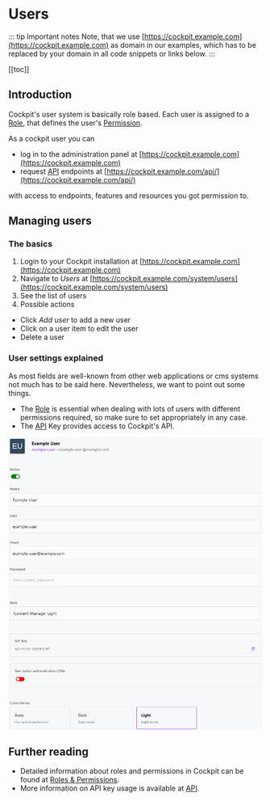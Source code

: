 # Users

::: tip Important notes
Note, that we use [https://cockpit.example.com](https://cockpit.example.com) as domain in our examples, which has to be replaced by your domain in all code snippets or links below.
:::

[[toc]]

## Introduction

Cockpit's user system is basically role based. Each user is assigned to a [Role](/settings-administration/roles-permissions/), that defines the user's [Permission](/settings-administration/roles-permissions/).

As a cockpit user you can

* log in to the administration panel at [https://cockpit.example.com](https://cockpit.example.com)
* request [API](/api/endpoints/) endpoints at [https://cockpit.example.com/api/](https://cockpit.example.com/api/)

with access to endpoints, features and resources you got permission to. 

## Managing users

### The basics

1. Login to your Cockpit installation at [https://cockpit.example.com](https://cockpit.example.com)
2. Navigate to *Users* at [https://cockpit.example.com/system/users](https://cockpit.example.com/system/users)
3. See the list of users
4. Possible actions
* Click *Add user* to add a new user
* Click on a user item to edit the user
* Delete a user

### User settings explained

As most fields are well-known from other web applications or cms systems not much has to be said here. Nevertheless, we want to point out some things.

* The [Role](/settings-administration/roles-permissions/) is essential when dealing with lots of users with different permissions required, so make sure to set appropriately in any case. 
* The [API](/settings-administration/api-security/) Key provides access to Cockpit's API.

![Screenshot of the user edit form](./user-edit.png)

## Further reading

* Detailed information about roles and permissions in Cockpit can be found at [Roles & Permissions](/settings-administration/roles-permissions/).
* More information on API key usage is available at [API](/api/authentication/).